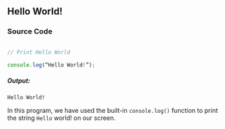 ## Hello World!

### Source Code

```javascript

// Print Hello World

console.log(“Hello World!”);
```

##### Output:

	Hello World!


In this program, we have used the built-in `console.log()` function to print the string `Hello` world! on our screen.
